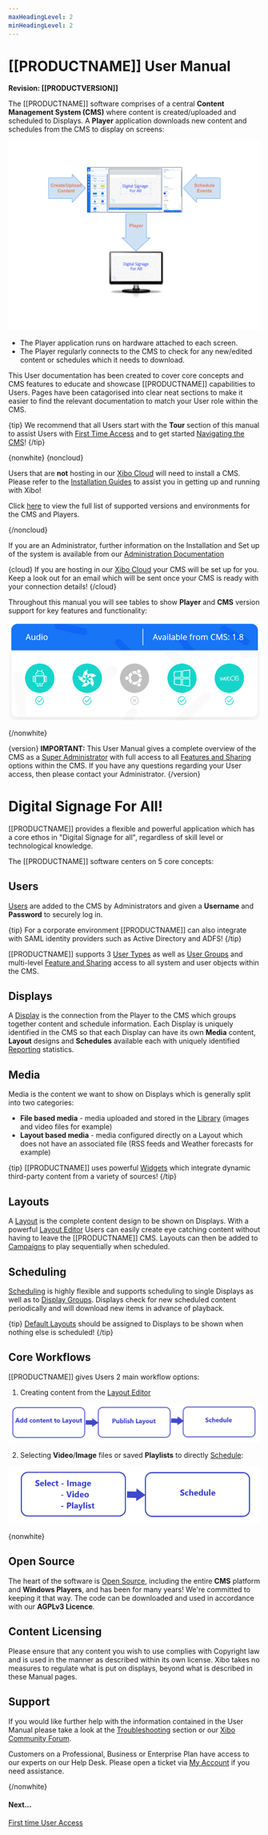 ```yaml
---
maxHeadingLevel: 2
minHeadingLevel: 2
---
```


# [[PRODUCTNAME]] User Manual

**Revision: [[PRODUCTVERSION]]**

The [[PRODUCTNAME]] software comprises of a central **Content Management System (CMS)** where content is created/uploaded and scheduled to Displays. A **Player** application downloads new content and schedules from the CMS to display on screens:

![System Architecture](img/v4_tour_system_architecture.png)

- The Player application runs on hardware attached to each screen.
- The Player regularly connects to the CMS to check for any new/edited content or schedules which it needs to download.

This User documentation has been created to cover core concepts and CMS features to educate and showcase [[PRODUCTNAME]] capabilities to Users. Pages have been catagorised into clear neat sections to make it easier to find the relevant documentation to match your User role within the CMS.

{tip}
We recommend that all Users start with the **Tour** section of this manual to assist Users with [First Time Access](tour_user_access.html) and to get started [Navigating the CMS](tour_cms_navigation.html)!
{/tip}

{nonwhite}
{noncloud}

Users that are **not** hosting in our [Xibo Cloud](/hosting) will need to install a CMS. Please refer to the [Installation Guides](/docs/setup/cms-installation-guides.html) to assist you in getting up and running with Xibo!

Click [here](/docs/setup/supported-versions-and-environments.html) to view the full list of supported versions and environments for the CMS and Players.

{/noncloud}


If you are an Administrator, further information on the Installation and Set up of the system is available from our [Administration Documentation](/docs/setup/)

{cloud}
If you are hosting in our [Xibo Cloud](/docs/setup/xibo-in-the-cloud.html) your CMS will be set up for you. Keep a look out for an email which will be sent once your CMS is ready with your connection details!
{/cloud}

Throughout this manual you will see tables to show **Player** and **CMS** version support for key features and functionality:

![Feature Category Table](img/v4_tour_feature_category_table.png)

{/nonwhite}

{version}
**IMPORTANT:** This User Manual gives a complete overview of the CMS as a [Super Administrator](/manual/en/users_administration.html#content-super-admin-user) with full access to all [Features and Sharing](users_features_and_sharing.html) options within the CMS. If you have any questions regarding your User access, then please contact your Administrator.
{/version}

# Digital Signage For All!

[[PRODUCTNAME]] provides a flexible and powerful application which has a core ethos in "Digital Signage for all", regardless of skill level or technological knowledge.

The [[PRODUCTNAME]] software centers on 5 core concepts:

## Users

[Users](users_administration.html) are added to the CMS by Administrators and given a **Username** and **Password** to securely log in.

{tip}
For a corporate environment [[PRODUCTNAME]] can also integrate with SAML identity providers such as Active Directory and ADFS!
{/tip}

[[PRODUCTNAME]] supports 3 [User Types](users_administration.html#content-user-types) as well as [User Groups](users_groups.html) and multi-level [Feature and Sharing](users_features_and_sharing.html) access to all system and user objects within the CMS.

## Displays

A [Display](displays.html) is the connection from the Player to the CMS which groups together content and schedule information. Each Display is uniquely identified in the CMS so that each Display can have its own **Media** content, **Layout** designs and **Schedules** available each with uniquely identified [Reporting](displays_metrics.html) statistics.

## Media

Media is the content we want to show on Displays which is generally split into two categories:

- **File based media** - media uploaded and stored in the [Library](media_library.html) (images and video files for example)
- **Layout based media** - media configured directly on a Layout which does not have an associated file (RSS feeds and Weather forecasts for example)

{tip}
[[PRODUCTNAME]] uses powerful [Widgets](layouts_editor.html#content-widgets) which integrate dynamic third-party content from a variety of sources!
{/tip}

## Layouts

A [Layout](layouts.html) is the complete content design to be shown on Displays.  With a powerful [Layout Editor](layouts_editor.html) Users can easily create eye catching content without having to leave the [[PRODUCTNAME]] CMS. Layouts can then be added to [Campaigns](layouts_campaigns.html) to play sequentially when scheduled.

## Scheduling

[Scheduling](scheduling_events.html) is highly flexible and supports scheduling to single Displays as well as to [Display Groups](displays_groups.html). Displays check for new scheduled content periodically and will download new items in advance of playback. 

{tip}
[Default Layouts](displays.html#content-default-layout) should be assigned to Displays to be shown when nothing else is scheduled!
{/tip}

## Core Workflows

[[PRODUCTNAME]] gives Users 2 main workflow options:

1. Creating content from the [Layout Editor](layouts_editor.html)

![Workflow 1](img/v4_tour_workflow_1.png)

2. Selecting **Video**/**Image** files or saved **Playlists** to directly [Schedule](scheduling_events.html#content-media-scheduling):

![Workflow 2](img/v4_tour_workflow_2.png)

{nonwhite}

## Open Source

The heart of the software is [Open Source](/open-source), including the entire **CMS** platform and **Windows Players**, and has been for many years! We're committed to keeping it that way. The code can be downloaded and used in accordance with our **AGPLv3 Licence**.

## Content Licensing

Please ensure that any content you wish to use complies with Copyright law and is used in the manner as described within its own license. Xibo takes no measures to regulate what is put on displays, beyond what is described in these Manual pages.

## Support

If you would like further help with the information contained in the User Manual please take a look at the [Troubleshooting](troubleshooting.html) section or our [Xibo Community Forum](https://community.xibo.org.uk/).

Customers on a Professional, Business or Enterprise Plan have access to our experts on our Help Desk. Please open a ticket via [My Account](https://xibosignage.com/my-account/tickets?open=true) if you need assistance.

{/nonwhite}

#### Next...

[First time User Access](tour_user_access.html)
